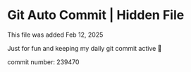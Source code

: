 # Git Auto Commit | Hidden File

This file was added Feb 12, 2025

Just for fun and keeping my daily git commit active 🤪

commit number: 239470
